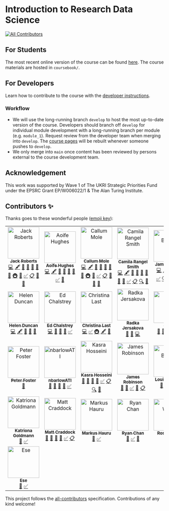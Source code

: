 # Introduction to Research Data Science
<!-- ALL-CONTRIBUTORS-BADGE:START - Do not remove or modify this section -->
[![All Contributors](https://img.shields.io/badge/all_contributors-29-orange.svg?style=flat-square)](#contributors-)
<!-- ALL-CONTRIBUTORS-BADGE:END -->

## For Students

The most recent online version of the course can be found [here](https://alan-turing-institute.github.io/rds-course/index.html). The course materials are hosted in `coursebook/`.

## For Developers

Learn how to contribute to the course with the [developer instructions](coursebook/README.md).

### Workflow

- We will use the long-running branch `develop` to host the most up-to-date version of the course. Developers should branch off `develop` for individual module development with a long-running branch per module (e.g. `module_1`). Request review from the developer team when merging into `develop`. The [course pages](https://alan-turing-institute.github.io/rds-course/index.html) will be rebuilt whenever someone pushes to `develop`.
- We only merge into `main` once content has been reviewed by persons external to the course development team.

## Acknowledgement

This work was supported by Wave 1 of The UKRI Strategic Priorities Fund under the EPSRC Grant EP/W006022/1 & The Alan Turing Institute.

## Contributors ✨

Thanks goes to these wonderful people ([emoji key](https://allcontributors.org/docs/en/emoji-key)):

<!-- ALL-CONTRIBUTORS-LIST:START - Do not remove or modify this section -->
<!-- prettier-ignore-start -->
<!-- markdownlint-disable -->
<table>
  <tbody>
    <tr>
      <td align="center"><a href="https://github.com/jack89roberts"><img src="https://avatars.githubusercontent.com/u/16308271?v=4?s=100" width="100px;" alt="Jack Roberts"/><br /><sub><b>Jack Roberts</b></sub></a><br /><a href="https://github.com/alan-turing-institute/rds-course/commits?author=jack89roberts" title="Code">💻</a> <a href="#content-jack89roberts" title="Content">🖋</a> <a href="#ideas-jack89roberts" title="Ideas, Planning, & Feedback">🤔</a> <a href="#question-jack89roberts" title="Answering Questions">💬</a> <a href="#talk-jack89roberts" title="Talks">📢</a> <a href="https://github.com/alan-turing-institute/rds-course/issues?q=author%3Ajack89roberts" title="Bug reports">🐛</a> <a href="https://github.com/alan-turing-institute/rds-course/pulls?q=is%3Apr+reviewed-by%3Ajack89roberts" title="Reviewed Pull Requests">👀</a> <a href="#infra-jack89roberts" title="Infrastructure (Hosting, Build-Tools, etc)">🚇</a> <a href="#projectManagement-jack89roberts" title="Project Management">📆</a> <a href="#tutorial-jack89roberts" title="Tutorials">✅</a> <a href="#eventOrganizing-jack89roberts" title="Event Organizing">📋</a> <a href="#research-jack89roberts" title="Research">🔬</a> <a href="#maintenance-jack89roberts" title="Maintenance">🚧</a></td>
      <td align="center"><a href="https://aoifehughes.github.io"><img src="https://avatars.githubusercontent.com/u/10923695?v=4?s=100" width="100px;" alt="Aoife Hughes"/><br /><sub><b>Aoife Hughes</b></sub></a><br /><a href="https://github.com/alan-turing-institute/rds-course/commits?author=AoifeHughes" title="Code">💻</a> <a href="#content-AoifeHughes" title="Content">🖋</a> <a href="#ideas-AoifeHughes" title="Ideas, Planning, & Feedback">🤔</a> <a href="#question-AoifeHughes" title="Answering Questions">💬</a> <a href="https://github.com/alan-turing-institute/rds-course/issues?q=author%3AAoifeHughes" title="Bug reports">🐛</a> <a href="https://github.com/alan-turing-institute/rds-course/pulls?q=is%3Apr+reviewed-by%3AAoifeHughes" title="Reviewed Pull Requests">👀</a> <a href="#tutorial-AoifeHughes" title="Tutorials">✅</a> <a href="#maintenance-AoifeHughes" title="Maintenance">🚧</a></td>
      <td align="center"><a href="https://github.com/callummole"><img src="https://avatars.githubusercontent.com/u/22677759?v=4?s=100" width="100px;" alt="Callum Mole"/><br /><sub><b>Callum Mole</b></sub></a><br /><a href="https://github.com/alan-turing-institute/rds-course/commits?author=callummole" title="Code">💻</a> <a href="#content-callummole" title="Content">🖋</a> <a href="#ideas-callummole" title="Ideas, Planning, & Feedback">🤔</a> <a href="#question-callummole" title="Answering Questions">💬</a> <a href="#talk-callummole" title="Talks">📢</a> <a href="https://github.com/alan-turing-institute/rds-course/issues?q=author%3Acallummole" title="Bug reports">🐛</a> <a href="https://github.com/alan-turing-institute/rds-course/pulls?q=is%3Apr+reviewed-by%3Acallummole" title="Reviewed Pull Requests">👀</a> <a href="#infra-callummole" title="Infrastructure (Hosting, Build-Tools, etc)">🚇</a> <a href="#projectManagement-callummole" title="Project Management">📆</a> <a href="#tutorial-callummole" title="Tutorials">✅</a> <a href="#eventOrganizing-callummole" title="Event Organizing">📋</a> <a href="#research-callummole" title="Research">🔬</a> <a href="https://github.com/alan-turing-institute/rds-course/commits?author=callummole" title="Documentation">📖</a> <a href="#maintenance-callummole" title="Maintenance">🚧</a></td>
      <td align="center"><a href="https://github.com/crangelsmith"><img src="https://avatars.githubusercontent.com/u/11162074?v=4?s=100" width="100px;" alt="Camila Rangel Smith"/><br /><sub><b>Camila Rangel Smith</b></sub></a><br /><a href="https://github.com/alan-turing-institute/rds-course/commits?author=crangelsmith" title="Code">💻</a> <a href="#content-crangelsmith" title="Content">🖋</a> <a href="#ideas-crangelsmith" title="Ideas, Planning, & Feedback">🤔</a> <a href="#question-crangelsmith" title="Answering Questions">💬</a> <a href="#talk-crangelsmith" title="Talks">📢</a> <a href="https://github.com/alan-turing-institute/rds-course/issues?q=author%3Acrangelsmith" title="Bug reports">🐛</a> <a href="https://github.com/alan-turing-institute/rds-course/pulls?q=is%3Apr+reviewed-by%3Acrangelsmith" title="Reviewed Pull Requests">👀</a> <a href="#projectManagement-crangelsmith" title="Project Management">📆</a> <a href="#tutorial-crangelsmith" title="Tutorials">✅</a> <a href="#eventOrganizing-crangelsmith" title="Event Organizing">📋</a> <a href="#fundingFinding-crangelsmith" title="Funding Finding">🔍</a> <a href="#research-crangelsmith" title="Research">🔬</a></td>
      <td align="center"><a href="https://github.com/lannelin"><img src="https://avatars.githubusercontent.com/u/26149456?v=4?s=100" width="100px;" alt="James Bishop"/><br /><sub><b>James Bishop</b></sub></a><br /><a href="https://github.com/alan-turing-institute/rds-course/commits?author=lannelin" title="Code">💻</a> <a href="#content-lannelin" title="Content">🖋</a> <a href="#ideas-lannelin" title="Ideas, Planning, & Feedback">🤔</a> <a href="#talk-lannelin" title="Talks">📢</a> <a href="https://github.com/alan-turing-institute/rds-course/pulls?q=is%3Apr+reviewed-by%3Alannelin" title="Reviewed Pull Requests">👀</a> <a href="#tutorial-lannelin" title="Tutorials">✅</a> <a href="#fundingFinding-lannelin" title="Funding Finding">🔍</a> <a href="#question-lannelin" title="Answering Questions">💬</a> <a href="#infra-lannelin" title="Infrastructure (Hosting, Build-Tools, etc)">🚇</a> <a href="#research-lannelin" title="Research">🔬</a></td>
      <td align="center"><a href="https://github.com/fedenanni"><img src="https://avatars.githubusercontent.com/u/8415204?v=4?s=100" width="100px;" alt="Federico Nanni"/><br /><sub><b>Federico Nanni</b></sub></a><br /><a href="https://github.com/alan-turing-institute/rds-course/commits?author=fedenanni" title="Code">💻</a> <a href="#content-fedenanni" title="Content">🖋</a> <a href="#ideas-fedenanni" title="Ideas, Planning, & Feedback">🤔</a> <a href="#question-fedenanni" title="Answering Questions">💬</a> <a href="#talk-fedenanni" title="Talks">📢</a> <a href="https://github.com/alan-turing-institute/rds-course/issues?q=author%3Afedenanni" title="Bug reports">🐛</a> <a href="https://github.com/alan-turing-institute/rds-course/pulls?q=is%3Apr+reviewed-by%3Afedenanni" title="Reviewed Pull Requests">👀</a> <a href="#projectManagement-fedenanni" title="Project Management">📆</a> <a href="#tutorial-fedenanni" title="Tutorials">✅</a> <a href="#eventOrganizing-fedenanni" title="Event Organizing">📋</a> <a href="#fundingFinding-fedenanni" title="Funding Finding">🔍</a> <a href="#research-fedenanni" title="Research">🔬</a></td>
      <td align="center"><a href="https://github.com/gmingas"><img src="https://avatars.githubusercontent.com/u/1958852?v=4?s=100" width="100px;" alt="Greg Mingas"/><br /><sub><b>Greg Mingas</b></sub></a><br /><a href="https://github.com/alan-turing-institute/rds-course/commits?author=gmingas" title="Code">💻</a> <a href="#content-gmingas" title="Content">🖋</a> <a href="#ideas-gmingas" title="Ideas, Planning, & Feedback">🤔</a> <a href="#question-gmingas" title="Answering Questions">💬</a> <a href="#talk-gmingas" title="Talks">📢</a> <a href="https://github.com/alan-turing-institute/rds-course/issues?q=author%3Agmingas" title="Bug reports">🐛</a> <a href="https://github.com/alan-turing-institute/rds-course/pulls?q=is%3Apr+reviewed-by%3Agmingas" title="Reviewed Pull Requests">👀</a> <a href="#projectManagement-gmingas" title="Project Management">📆</a> <a href="#tutorial-gmingas" title="Tutorials">✅</a> <a href="#eventOrganizing-gmingas" title="Event Organizing">📋</a> <a href="#fundingFinding-gmingas" title="Funding Finding">🔍</a> <a href="#research-gmingas" title="Research">🔬</a></td>
    </tr>
    <tr>
      <td align="center"><a href="https://github.com/helendduncan"><img src="https://avatars.githubusercontent.com/u/46891265?v=4?s=100" width="100px;" alt="Helen Duncan"/><br /><sub><b>Helen Duncan</b></sub></a><br /><a href="https://github.com/alan-turing-institute/rds-course/commits?author=helendduncan" title="Code">💻</a> <a href="#content-helendduncan" title="Content">🖋</a> <a href="https://github.com/alan-turing-institute/rds-course/issues?q=author%3Ahelendduncan" title="Bug reports">🐛</a> <a href="https://github.com/alan-turing-institute/rds-course/pulls?q=is%3Apr+reviewed-by%3Ahelendduncan" title="Reviewed Pull Requests">👀</a> <a href="#maintenance-helendduncan" title="Maintenance">🚧</a></td>
      <td align="center"><a href="http://edchalstrey.com/"><img src="https://avatars.githubusercontent.com/u/5486164?v=4?s=100" width="100px;" alt="Ed Chalstrey"/><br /><sub><b>Ed Chalstrey</b></sub></a><br /><a href="https://github.com/alan-turing-institute/rds-course/commits?author=edwardchalstrey1" title="Code">💻</a> <a href="#question-edwardchalstrey1" title="Answering Questions">💬</a> <a href="https://github.com/alan-turing-institute/rds-course/issues?q=author%3Aedwardchalstrey1" title="Bug reports">🐛</a> <a href="#talk-edwardchalstrey1" title="Talks">📢</a> <a href="#tutorial-edwardchalstrey1" title="Tutorials">✅</a></td>
      <td align="center"><a href="https://christinalast.com/"><img src="https://avatars.githubusercontent.com/u/36204574?v=4?s=100" width="100px;" alt="Christina Last"/><br /><sub><b>Christina Last</b></sub></a><br /><a href="https://github.com/alan-turing-institute/rds-course/commits?author=ChristinaLast" title="Code">💻</a> <a href="#tutorial-ChristinaLast" title="Tutorials">✅</a> <a href="#infra-ChristinaLast" title="Infrastructure (Hosting, Build-Tools, etc)">🚇</a> <a href="#content-ChristinaLast" title="Content">🖋</a> <a href="#ideas-ChristinaLast" title="Ideas, Planning, & Feedback">🤔</a></td>
      <td align="center"><a href="https://github.com/radka-j"><img src="https://avatars.githubusercontent.com/u/29207091?v=4?s=100" width="100px;" alt="Radka Jersakova"/><br /><sub><b>Radka Jersakova</b></sub></a><br /><a href="https://github.com/alan-turing-institute/rds-course/pulls?q=is%3Apr+reviewed-by%3Aradka-j" title="Reviewed Pull Requests">👀</a> <a href="https://github.com/alan-turing-institute/rds-course/issues?q=author%3Aradka-j" title="Bug reports">🐛</a> <a href="https://github.com/alan-turing-institute/rds-course/commits?author=radka-j" title="Code">💻</a></td>
      <td align="center"><a href="https://github.com/ots22"><img src="https://avatars.githubusercontent.com/u/5434836?v=4?s=100" width="100px;" alt="ots22"/><br /><sub><b>ots22</b></sub></a><br /><a href="https://github.com/alan-turing-institute/rds-course/pulls?q=is%3Apr+reviewed-by%3Aots22" title="Reviewed Pull Requests">👀</a> <a href="https://github.com/alan-turing-institute/rds-course/issues?q=author%3Aots22" title="Bug reports">🐛</a> <a href="https://github.com/alan-turing-institute/rds-course/commits?author=ots22" title="Code">💻</a> <a href="#tutorial-ots22" title="Tutorials">✅</a> <a href="#question-ots22" title="Answering Questions">💬</a></td>
      <td align="center"><a href="https://github.com/triangle-man"><img src="https://avatars.githubusercontent.com/u/1172905?v=4?s=100" width="100px;" alt="James Geddes"/><br /><sub><b>James Geddes</b></sub></a><br /><a href="#tutorial-triangle-man" title="Tutorials">✅</a> <a href="#question-triangle-man" title="Answering Questions">💬</a></td>
      <td align="center"><a href="https://github.com/pwochner"><img src="https://avatars.githubusercontent.com/u/78024695?v=4?s=100" width="100px;" alt="pwochner"/><br /><sub><b>pwochner</b></sub></a><br /><a href="#tutorial-pwochner" title="Tutorials">✅</a> <a href="#question-pwochner" title="Answering Questions">💬</a></td>
    </tr>
    <tr>
      <td align="center"><a href="https://github.com/pafoster"><img src="https://avatars.githubusercontent.com/u/9533784?v=4?s=100" width="100px;" alt="Peter Foster"/><br /><sub><b>Peter Foster</b></sub></a><br /><a href="https://github.com/alan-turing-institute/rds-course/pulls?q=is%3Apr+reviewed-by%3Apafoster" title="Reviewed Pull Requests">👀</a></td>
      <td align="center"><a href="https://github.com/nbarlowATI"><img src="https://avatars.githubusercontent.com/u/33832774?v=4?s=100" width="100px;" alt="nbarlowATI"/><br /><sub><b>nbarlowATI</b></sub></a><br /><a href="https://github.com/alan-turing-institute/rds-course/pulls?q=is%3Apr+reviewed-by%3AnbarlowATI" title="Reviewed Pull Requests">👀</a> <a href="#question-nbarlowATI" title="Answering Questions">💬</a> <a href="https://github.com/alan-turing-institute/rds-course/issues?q=author%3AnbarlowATI" title="Bug reports">🐛</a> <a href="#talk-nbarlowATI" title="Talks">📢</a> <a href="#tutorial-nbarlowATI" title="Tutorials">✅</a></td>
      <td align="center"><a href="https://github.com/kasra-hosseini"><img src="https://avatars.githubusercontent.com/u/1899856?v=4?s=100" width="100px;" alt="Kasra Hosseini"/><br /><sub><b>Kasra Hosseini</b></sub></a><br /><a href="#ideas-kasra-hosseini" title="Ideas, Planning, & Feedback">🤔</a> <a href="#question-kasra-hosseini" title="Answering Questions">💬</a> <a href="https://github.com/alan-turing-institute/rds-course/pulls?q=is%3Apr+reviewed-by%3Akasra-hosseini" title="Reviewed Pull Requests">👀</a> <a href="#projectManagement-kasra-hosseini" title="Project Management">📆</a> <a href="#tutorial-kasra-hosseini" title="Tutorials">✅</a> <a href="#eventOrganizing-kasra-hosseini" title="Event Organizing">📋</a> <a href="#fundingFinding-kasra-hosseini" title="Funding Finding">🔍</a> <a href="#research-kasra-hosseini" title="Research">🔬</a></td>
      <td align="center"><a href="https://github.com/jemrobinson"><img src="https://avatars.githubusercontent.com/u/3502751?v=4?s=100" width="100px;" alt="James Robinson"/><br /><sub><b>James Robinson</b></sub></a><br /><a href="#question-jemrobinson" title="Answering Questions">💬</a> <a href="#talk-jemrobinson" title="Talks">📢</a> <a href="#tutorial-jemrobinson" title="Tutorials">✅</a> <a href="#projectManagement-jemrobinson" title="Project Management">📆</a> <a href="#eventOrganizing-jemrobinson" title="Event Organizing">📋</a></td>
      <td align="center"><a href="https://github.com/LouiseABowler"><img src="https://avatars.githubusercontent.com/u/25640708?v=4?s=100" width="100px;" alt="Louise Bowler"/><br /><sub><b>Louise Bowler</b></sub></a><br /><a href="#ideas-LouiseABowler" title="Ideas, Planning, & Feedback">🤔</a> <a href="#projectManagement-LouiseABowler" title="Project Management">📆</a> <a href="#fundingFinding-LouiseABowler" title="Funding Finding">🔍</a> <a href="#research-LouiseABowler" title="Research">🔬</a></td>
      <td align="center"><a href="https://github.com/LydiaFrance"><img src="https://avatars.githubusercontent.com/u/85945427?v=4?s=100" width="100px;" alt="Lydia France"/><br /><sub><b>Lydia France</b></sub></a><br /><a href="https://github.com/alan-turing-institute/rds-course/pulls?q=is%3Apr+reviewed-by%3ALydiaFrance" title="Reviewed Pull Requests">👀</a> <a href="#question-LydiaFrance" title="Answering Questions">💬</a> <a href="https://github.com/alan-turing-institute/rds-course/issues?q=author%3ALydiaFrance" title="Bug reports">🐛</a> <a href="#talk-LydiaFrance" title="Talks">📢</a> <a href="#tutorial-LydiaFrance" title="Tutorials">✅</a> <a href="#userTesting-LydiaFrance" title="User Testing">📓</a></td>
      <td align="center"><a href="https://github.com/dsj976"><img src="https://avatars.githubusercontent.com/u/57944311?v=4?s=100" width="100px;" alt="David Salvador Jasin"/><br /><sub><b>David Salvador Jasin</b></sub></a><br /><a href="#question-dsj976" title="Answering Questions">💬</a> <a href="#tutorial-dsj976" title="Tutorials">✅</a></td>
    </tr>
    <tr>
      <td align="center"><a href="https://katrionagoldmann.github.io/"><img src="https://avatars.githubusercontent.com/u/25952322?v=4?s=100" width="100px;" alt="Katriona Goldmann"/><br /><sub><b>Katriona Goldmann</b></sub></a><br /><a href="#question-KatrionaGoldmann" title="Answering Questions">💬</a> <a href="#tutorial-KatrionaGoldmann" title="Tutorials">✅</a></td>
      <td align="center"><a href="https://github.com/craddm"><img src="https://avatars.githubusercontent.com/u/5796417?v=4?s=100" width="100px;" alt="Matt Craddock"/><br /><sub><b>Matt Craddock</b></sub></a><br /><a href="#question-craddm" title="Answering Questions">💬</a> <a href="https://github.com/alan-turing-institute/rds-course/issues?q=author%3Acraddm" title="Bug reports">🐛</a> <a href="https://github.com/alan-turing-institute/rds-course/pulls?q=is%3Apr+reviewed-by%3Acraddm" title="Reviewed Pull Requests">👀</a> <a href="#projectManagement-craddm" title="Project Management">📆</a> <a href="#tutorial-craddm" title="Tutorials">✅</a> <a href="#eventOrganizing-craddm" title="Event Organizing">📋</a></td>
      <td align="center"><a href="https://github.com/mhauru"><img src="https://avatars.githubusercontent.com/u/5229876?v=4?s=100" width="100px;" alt="Markus Hauru"/><br /><sub><b>Markus Hauru</b></sub></a><br /><a href="#question-mhauru" title="Answering Questions">💬</a> <a href="#tutorial-mhauru" title="Tutorials">✅</a></td>
      <td align="center"><a href="https://rchan26.github.io/"><img src="https://avatars.githubusercontent.com/u/44200705?v=4?s=100" width="100px;" alt="Ryan Chan"/><br /><sub><b>Ryan Chan</b></sub></a><br /><a href="#question-rchan26" title="Answering Questions">💬</a> <a href="#tutorial-rchan26" title="Tutorials">✅</a> <a href="#userTesting-rchan26" title="User Testing">📓</a></td>
      <td align="center"><a href="https://github.com/rwood-97"><img src="https://avatars.githubusercontent.com/u/72076688?v=4?s=100" width="100px;" alt="Rosie Wood"/><br /><sub><b>Rosie Wood</b></sub></a><br /><a href="#question-rwood-97" title="Answering Questions">💬</a> <a href="#tutorial-rwood-97" title="Tutorials">✅</a></td>
      <td align="center"><a href="https://scholar.google.de/citations?user=58uLFHoAAAAJ&hl=en&oi=ao"><img src="https://avatars.githubusercontent.com/u/7348440?v=4?s=100" width="100px;" alt="martin"/><br /><sub><b>martin</b></sub></a><br /><a href="#question-mastoffel" title="Answering Questions">💬</a> <a href="#tutorial-mastoffel" title="Tutorials">✅</a></td>
      <td align="center"><a href="https://github.com/lbokeria"><img src="https://avatars.githubusercontent.com/u/7816766?v=4?s=100" width="100px;" alt="Levan Bokeria"/><br /><sub><b>Levan Bokeria</b></sub></a><br /><a href="#question-lbokeria" title="Answering Questions">💬</a> <a href="#talk-lbokeria" title="Talks">📢</a></td>
    </tr>
    <tr>
      <td align="center"><a href="https://github.com/dlpbc"><img src="https://avatars.githubusercontent.com/u/17943860?v=4?s=100" width="100px;" alt="Ese"/><br /><sub><b>Ese</b></sub></a><br /><a href="#question-dlpbc" title="Answering Questions">💬</a> <a href="#tutorial-dlpbc" title="Tutorials">✅</a></td>
    </tr>
  </tbody>
</table>

<!-- markdownlint-restore -->
<!-- prettier-ignore-end -->

<!-- ALL-CONTRIBUTORS-LIST:END -->

This project follows the [all-contributors](https://github.com/all-contributors/all-contributors) specification. Contributions of any kind welcome!